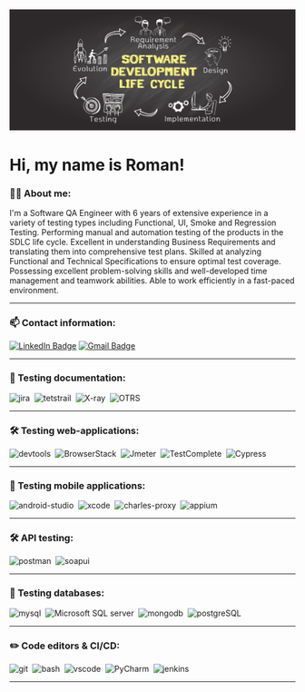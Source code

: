 ![SDLC](https://github.com/getiforme/getiforme/blob/main/SDLC.jpg)
---
# Hi, my name is Roman!



### 👨‍💻 About me:

I'm a Software QA Engineer with 6 years of extensive experience in a variety of testing types including Functional, UI, Smoke and Regression Testing. Performing manual and automation testing of the products in the SDLC life cycle. Excellent in understanding Business Requirements and translating them into comprehensive test plans. Skilled at analyzing Functional and Technical Specifications to ensure optimal test coverage. Possessing excellent problem-solving skills and well-developed time management and teamwork abilities. Able to work efficiently in a fast-paced environment.

---

### 📫 Contact information:

  [![LinkedIn Badge](https://img.shields.io/badge/-@rom-blue?style=flat&logo=LinkedIn&logoColor=white)](https://www.linkedin.com/in/rom/) [![Gmail Badge](https://img.shields.io/badge/-Gmail-red?style=flat&logo=Gmail&logoColor=white)](mailto:qa.rom.ivan@gmail.com)

---

### 📁 Testing documentation:

<div>
  <img src="https://cdn.jsdelivr.net/gh/devicons/devicon/icons/jira/jira-original.svg" title="jira" alt="jira" width="40" height="40"/>&nbsp
  <img src="https://codahosted.io/packs/21236/unversioned/assets/LOGO/ba1091c59bab89cd2fd0f289622731fe16113d7b00905abe64759c313a4b73b76c1b0426076ed76cb74752234c734131df46992d5b8b48fc13e264240e4f7119f736cfeb64df36ded54b5cbf6198b9cadedf18dd0cac5c7dbcd16e6336c29363cd1292ba" title="testrail" alt="tetstrail" width="40" height="40"/>&nbsp
  <img src="https://play-lh.googleusercontent.com/DTMp4aVzalUoCFj6XGPBMXg6pEvhL2entVp6_LS7nVpuPZzdF5CI3AzIOYIsqiAyND8u=w600-h300-pc0xffffff-pd" title="X-ray" alt="X-ray" width="40" height="40"/>&nbsp
  <img src="https://netdata.cloud/img/otrs.png" title="OTRS" alt="OTRS" width="40" height="40"/>&nbsp
</div>

---

### 🛠 Testing web-applications:

<div>
  <img src="https://d33wubrfki0l68.cloudfront.net/38b5c953a4667366685d55db55d057c86db1fc54/a0fdc/static/acae6b24d940347661ca901ea07f47c1/chrome-dev-logo-icon.png" title="devtools" alt="devtools" width="40" height="40"/>&nbsp
  <img src="https://static-00.iconduck.com/assets.00/browserstack-icon-512x511-xfk7rgj2.png" title="BrowserStack" alt="BrowserStack" width="40" height="40"/>&nbsp
  <img src="https://jmeter.apache.org/images/jmeter_square.svg" title="Jmeter" alt="Jmeter" width="40" height="40"/>&nbsp
  <img src="https://www.vebo.pl/images/items/2904/test_big.webp" title="TestComplete" alt="TestComplete" width="40" height="40"/>&nbsp
  <img src="https://avatars.githubusercontent.com/u/8908513?s=280&v=4" title="Cypress" alt="Cypress" width="40" height="40"/>&nbsp
</div>

---

### 📱 Testing mobile applications:

<div>
  <img src="https://cdn.jsdelivr.net/gh/devicons/devicon/icons/androidstudio/androidstudio-original.svg" title="android-studio" alt="android-studio" width="40" height="40"/>&nbsp
  <img src="https://cdn.jsdelivr.net/gh/devicons/devicon/icons/xcode/xcode-original.svg" title="xcode" alt="xcode" width="40" height="40"/>&nbsp
  <img src="https://cdn.icon-icons.com/icons2/3053/PNG/512/charles_proxy_macos_bigsur_icon_190302.png" title="charles-proxy" alt="charles-proxy" width="40" height="40"/>&nbsp
  <img src="https://static-00.iconduck.com/assets.00/appium-icon-2044x2048-8eq3vjix.png" title="appium" alt="appium" width="40" height="40"/>&nbsp
</div>


---

### 🛠 API testing:

<div>
  <img src="https://seeklogo.com/images/P/postman-logo-0087CA0D15-seeklogo.com.png" title="postman" alt="postman" width="40" height="40"/>&nbsp
  <img src="https://static0.smartbear.co/smartbearbrand/media/images/home/soapui-icon.svg" title="soapui" alt="soapui" width="40" height="40"/>&nbsp
</div>

---
### 💾 Testing databases:

<div>
  <img src="https://cdn.jsdelivr.net/gh/devicons/devicon/icons/mysql/mysql-original.svg" title="mysql" alt="mysql" width="40" height="40"/>&nbsp
  <img src="https://uxwing.com/wp-content/themes/uxwing/download/brands-and-social-media/sql-server-icon.png" title="Microsoft SQL server" alt="Microsoft SQL server" width="40" height="40"/>&nbsp
  <img src="https://cdn.jsdelivr.net/gh/devicons/devicon/icons/mongodb/mongodb-original.svg" title="mongodb" alt="mongodb" width="40" height="40"/>&nbsp
  <img src="https://cdn.icon-icons.com/icons2/2415/PNG/512/postgresql_plain_wordmark_logo_icon_146390.png" title="postgreSQL" alt="postgreSQL" width="40" height="40"/>&nbsp
</div>

---

### ✏️ Code editors & CI/CD:

<div>
  <img src="https://cdn.jsdelivr.net/gh/devicons/devicon/icons/git/git-original.svg" title="git" alt="git" width="40" height="40"/>&nbsp
  <img src="https://upload.wikimedia.org/wikipedia/commons/thumb/4/4b/Bash_Logo_Colored.svg/1024px-Bash_Logo_Colored.svg.png?20180723054350" title="bash" alt="bash" width="40" height="40"/>&nbsp
  <img src="https://cdn.jsdelivr.net/gh/devicons/devicon/icons/vscode/vscode-original.svg" title="vscode" alt="vscode" width="40" height="40"/>&nbsp
  <img src="https://upload.wikimedia.org/wikipedia/commons/thumb/1/1d/PyCharm_Icon.svg/1024px-PyCharm_Icon.svg.png" title="PyCharm" alt="PyCharm" width="40" height="40"/>&nbsp
  <img src="https://toppng.com/uploads/preview/jenkins-logo-11609365847mufysaivph.png" title="jenkins" alt="jenkins" width="40" height="40"/>&nbsp
  
</div>

---
